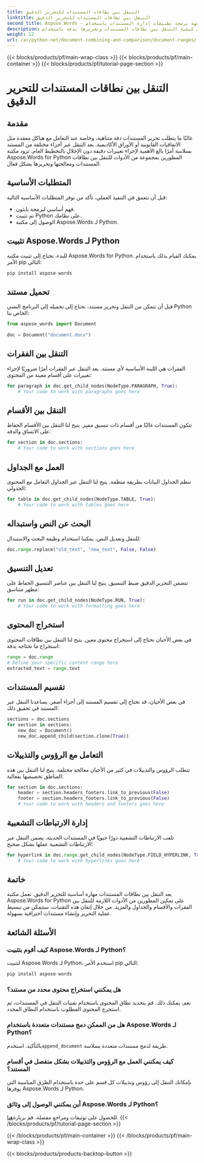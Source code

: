 ```yaml
---
title: التنقل بين نطاقات المستندات للتحرير الدقيق
linktitle: التنقل بين نطاقات المستندات للتحرير الدقيق
second_title: Aspose.Words - واجهة برمجة تطبيقات إدارة المستندات باستخدام Python
description: تعرف على كيفية التنقل بين نطاقات المستندات وتحريرها بدقة باستخدام Aspose.Words for Python. دليل خطوة بخطوة مع الكود المصدري للتعامل بكفاءة مع المحتوى.
weight: 12
url: /ar/python-net/document-combining-and-comparison/document-ranges/
---
```


{{< blocks/products/pf/main-wrap-class >}}
{{< blocks/products/pf/main-container >}}
{{< blocks/products/pf/tutorial-page-section >}}

# التنقل بين نطاقات المستندات للتحرير الدقيق


## مقدمة

غالبًا ما يتطلب تحرير المستندات دقة متناهية، وخاصة عند التعامل مع هياكل معقدة مثل الاتفاقيات القانونية أو الأوراق الأكاديمية. يعد التنقل عبر أجزاء مختلفة من المستند بسلاسة أمرًا بالغ الأهمية لإجراء تغييرات دقيقة دون الإخلال بالتخطيط العام. تزود مكتبة Aspose.Words for Python المطورين بمجموعة من الأدوات للتنقل بين نطاقات المستندات ومعالجتها وتحريرها بشكل فعال.

## المتطلبات الأساسية

قبل أن نتعمق في التنفيذ العملي، تأكد من توفر المتطلبات الأساسية التالية:

- فهم أساسي لبرمجة بايثون.
- تم تثبيت Python على نظامك.
- الوصول إلى مكتبة Aspose.Words لـ Python.

## تثبيت Aspose.Words لـ Python

للبدء، تحتاج إلى تثبيت مكتبة Aspose.Words for Python. يمكنك القيام بذلك باستخدام الأمر pip التالي:

```python
pip install aspose-words
```

## تحميل مستند

قبل أن نتمكن من التنقل وتحرير مستند، نحتاج إلى تحميله إلى البرنامج النصي Python الخاص بنا:

```python
from aspose_words import Document

doc = Document("document.docx")
```

## التنقل بين الفقرات

الفقرات هي اللبنة الأساسية لأي مستند. يعد التنقل عبر الفقرات أمرًا ضروريًا لإجراء تغييرات على أقسام معينة من المحتوى:

```python
for paragraph in doc.get_child_nodes(NodeType.PARAGRAPH, True):
    # Your code to work with paragraphs goes here
```

## التنقل بين الأقسام

تتكون المستندات غالبًا من أقسام ذات تنسيق مميز. يتيح لنا التنقل بين الأقسام الحفاظ على الاتساق والدقة:

```python
for section in doc.sections:
    # Your code to work with sections goes here
```

## العمل مع الجداول

تنظم الجداول البيانات بطريقة منظمة. يتيح لنا التنقل عبر الجداول التعامل مع المحتوى الجدولي:

```python
for table in doc.get_child_nodes(NodeType.TABLE, True):
    # Your code to work with tables goes here
```

## البحث عن النص واستبداله

للتنقل وتعديل النص، يمكننا استخدام وظيفة البحث والاستبدال:

```python
doc.range.replace("old_text", "new_text", False, False)
```

## تعديل التنسيق

تتضمن التحرير الدقيق ضبط التنسيق. يتيح لنا التنقل بين عناصر التنسيق الحفاظ على مظهر متناسق:

```python
for run in doc.get_child_nodes(NodeType.RUN, True):
    # Your code to work with formatting goes here
```

## استخراج المحتوى

في بعض الأحيان نحتاج إلى استخراج محتوى معين. يتيح لنا التنقل بين نطاقات المحتوى استخراج ما نحتاجه بدقة:

```python
range = doc.range
# Define your specific content range here
extracted_text = range.text
```

## تقسيم المستندات

في بعض الأحيان، قد نحتاج إلى تقسيم المستند إلى أجزاء أصغر. يساعدنا التنقل عبر المستند في تحقيق ذلك:

```python
sections = doc.sections
for section in sections:
    new_doc = Document()
    new_doc.append_child(section.clone(True))
```

## التعامل مع الرؤوس والتذييلات

تتطلب الرؤوس والتذييلات في كثير من الأحيان معالجة مختلفة. يتيح لنا التنقل بين هذه المناطق تخصيصها بفعالية:

```python
for section in doc.sections:
    header = section.headers_footers.link_to_previous(False)
    footer = section.headers_footers.link_to_previous(False)
    # Your code to work with headers and footers goes here
```

## إدارة الارتباطات التشعبية

تلعب الارتباطات التشعبية دورًا حيويًا في المستندات الحديثة. يضمن التنقل عبر الارتباطات التشعبية عملها بشكل صحيح:

```python
for hyperlink in doc.range.get_child_nodes(NodeType.FIELD_HYPERLINK, True):
    # Your code to work with hyperlinks goes here
```

## خاتمة

يعد التنقل بين نطاقات المستندات مهارة أساسية للتحرير الدقيق. تعمل مكتبة Aspose.Words for Python على تمكين المطورين من الأدوات اللازمة للتنقل بين الفقرات والأقسام والجداول والمزيد. من خلال إتقان هذه التقنيات، ستتمكن من تبسيط عملية التحرير وإنشاء مستندات احترافية بسهولة.

## الأسئلة الشائعة

### كيف أقوم بتثبيت Aspose.Words لـ Python؟

لتثبيت Aspose.Words لـ Python، استخدم الأمر pip التالي:
```python
pip install aspose-words
```

### هل يمكنني استخراج محتوى محدد من مستند؟

نعم، يمكنك ذلك. قم بتحديد نطاق المحتوى باستخدام تقنيات التنقل في المستندات، ثم استخرج المحتوى المطلوب باستخدام النطاق المحدد.

### هل من الممكن دمج مستندات متعددة باستخدام Aspose.Words لـ Python؟

 بالتأكيد. استخدم`append_document` طريقة لدمج مستندات متعددة بسلاسة.

### كيف يمكنني العمل مع الرؤوس والتذييلات بشكل منفصل في أقسام المستند؟

بإمكانك التنقل إلى رؤوس وتذييلات كل قسم على حدة باستخدام الطرق المناسبة التي يوفرها Aspose.Words لـ Python.

### أين يمكنني الوصول إلى وثائق Aspose.Words لـ Python؟

 للحصول على توثيقات ومراجع مفصلة، قم بزيارة[هنا](https://reference.aspose.com/words/python-net/).
{{< /blocks/products/pf/tutorial-page-section >}}

{{< /blocks/products/pf/main-container >}}
{{< /blocks/products/pf/main-wrap-class >}}

{{< blocks/products/products-backtop-button >}}
